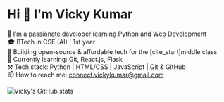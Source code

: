# Hi 👋 I'm Vicky Kumar

🚀 I’m a passionate developer learning Python and Web Development  
🎓 BTech in CSE (AI) | 1st year  
📌 Building open-source & affordable tech for the [cite_start]middle class  
🌱 Currently learning: Git, React.js, Flask  
⚒️ Tech stack: Python | HTML/CSS | JavaScript | Git & GitHub  
📫 How to reach me: connect.vickykumar@gmail.com

<!-- GitHub Stats -->
![Vicky's GitHub stats](https://github-readme-stats.vercel.app/api?username=KumarCreator1&show_icons=true&theme=github_dark)
